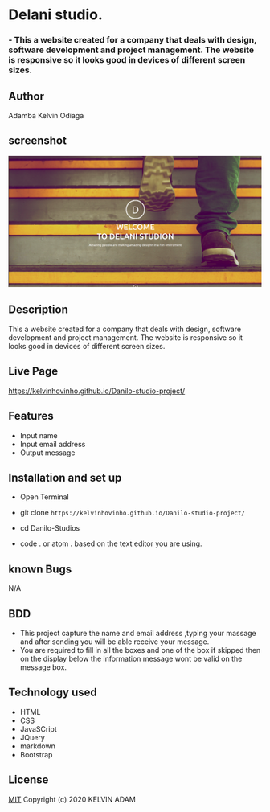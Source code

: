 # Delani studio.

### - This a website created for a company that deals with design, software development and project management. The website is responsive so it looks good in devices of different screen sizes.

## Author

Adamba Kelvin Odiaga

## screenshot

<img src="./img/Screenshot from 2021-01-04 08-05-06.png">


## Description

This a website created for a company that deals with design, software development and project management. The website is responsive so it looks good in devices of different screen sizes.

## Live Page 


https://kelvinhovinho.github.io/Danilo-studio-project/


## Features

- Input name
- Input email address
- Output message

## Installation and set up

* Open Terminal

* git clone ```https://kelvinhovinho.github.io/Danilo-studio-project/```

* cd Danilo-Studios

* code . or atom . based on the text editor you are using.

## known Bugs
N/A

## BDD

- This project capture the name and email address ,typing your massage and after sending you will be able receive your message.
- You are required to fill in all the boxes and one of the box if skipped then on the display below the information message wont be valid on the message box.

## Technology used

- HTML
- CSS
- JavaSCript
- JQuery
- markdown
- Bootstrap


## License
[MIT](https://choosealicense.com/licenses/mit/)
Copyright (c) 2020 KELVIN ADAM
